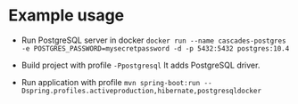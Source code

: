 # Example usage

* Run PostgreSQL server in docker
`docker run --name cascades-postgres -e POSTGRES_PASSWORD=mysecretpassword -d -p 5432:5432 postgres:10.4`

* Build project with profile `-Ppostgresql`
It adds PostgreSQL driver.

* Run application with profile `mvn spring-boot:run --Dspring.profiles.activeproduction,hibernate,postgresqldocker`
